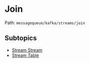 # Join

Path: `messagequeue/kafka/streams/join`

## Subtopics
- [Stream Stream](./stream_stream/README.md)
- [Stream Table](./stream_table/README.md)
